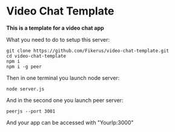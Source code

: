 # Video Chat Template

**This is a template for a video chat app**

What you need to do to setup this server:
```
git clone https://github.com/Fikerus/video-chat-template.git
cd video-chat-template
npm i
npm i -g peer
```

Then in one terminal you launch node server:
```
node server.js
```

And in the second one you launch peer server:
```
peerjs --port 3001
```

And your app can be accessed with "YourIp:3000"
